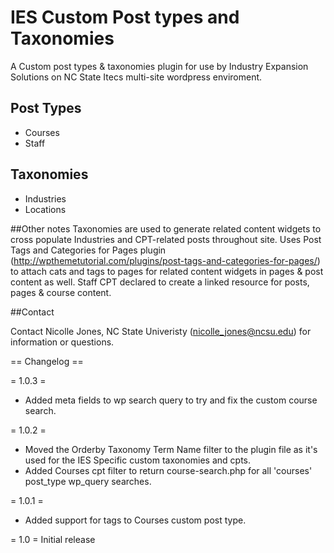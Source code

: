 # IES Custom Post types and Taxonomies
A Custom post types &amp; taxonomies plugin for use by Industry Expansion Solutions on NC State Itecs multi-site wordpress enviroment.
## Post Types
  * Courses
  * Staff

  
## Taxonomies
  * Industries
  * Locations

##Other notes
Taxonomies are used to generate related content widgets to cross populate Industries and CPT-related posts throughout site.
Uses Post Tags and Categories for Pages plugin (http://wpthemetutorial.com/plugins/post-tags-and-categories-for-pages/) to attach cats and tags to pages for related content widgets in pages & post content as well.
Staff CPT declared to create a linked resource for posts, pages & course content.
  
##Contact

Contact Nicolle Jones, NC State Univeristy (nicolle_jones@ncsu.edu) for information or questions.

== Changelog ==

= 1.0.3 =
* Added meta fields to wp search query to try and fix the custom course search.

= 1.0.2 =
* Moved the Orderby Taxonomy Term Name filter to the plugin file as it's used for the IES Specific custom taxonomies and cpts.
* Added Courses cpt filter to return course-search.php for all 'courses' post_type wp_query searches.

= 1.0.1 = 
* Added support for tags to Courses custom post type.

= 1.0 =
Initial release
